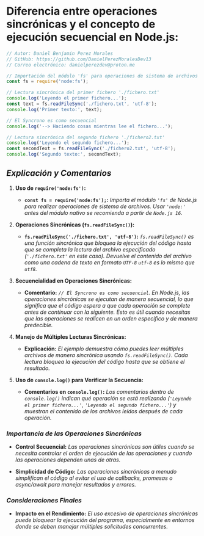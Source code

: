 <!-- Autor: Daniel Benjamin Perez Morales -->
<!-- GitHub: https://github.com/DanielPerezMoralesDev13 -->
<!-- Correo electrónico: danielperezdev@proton.me  -->

# **Diferencia entre operaciones sincrónicas y el concepto de ejecución secuencial en Node.js:**

```javascript
// Autor: Daniel Benjamin Perez Morales
// GitHub: https://github.com/DanielPerezMoralesDev13
// Correo electrónico: danielperezdev@proton.me 

// Importación del módulo 'fs' para operaciones de sistema de archivos
const fs = require('node:fs');

// Lectura sincrónica del primer fichero './fichero.txt'
console.log('Leyendo el primer fichero...');
const text = fs.readFileSync('./fichero.txt', 'utf-8');
console.log('Primer texto:', text);

// El Syncrono es como secuencial
console.log('--> Haciendo cosas mientras lee el fichero...');

// Lectura sincrónica del segundo fichero './fichero2.txt'
console.log('Leyendo el segundo fichero...');
const secondText = fs.readFileSync('./fichero2.txt', 'utf-8');
console.log('Segundo texto:', secondText);
```

## ***Explicación y Comentarios***

1. **Uso de `require('node:fs')`:**
   - **`const fs = require('node:fs');`:** *Importa el módulo `'fs'` de Node.js para realizar operaciones de sistema de archivos. Usar `'node:'` antes del módulo nativo se recomienda a partir de `Node.js 16`.*

2. **Operaciones Sincrónicas (`fs.readFileSync()`):**
   - **`fs.readFileSync('./fichero.txt', 'utf-8')`:** *`fs.readFileSync()` es una función sincrónica que bloquea la ejecución del código hasta que se completa la lectura del archivo especificado (`'./fichero.txt'` en este caso). Devuelve el contenido del archivo como una cadena de texto en formato `UTF-8` `utf-8` es lo mismo que `utf8`.*

3. **Secuencialidad en Operaciones Sincrónicas:**
   - **Comentario:** *`// El Syncrono es como secuencial`. En Node.js, las operaciones sincrónicas se ejecutan de manera secuencial, lo que significa que el código espera a que cada operación se complete antes de continuar con la siguiente. Esto es útil cuando necesitas que las operaciones se realicen en un orden específico y de manera predecible.*

4. **Manejo de Múltiples Lecturas Sincrónicas:**
   - **Explicación:** *El ejemplo demuestra cómo puedes leer múltiples archivos de manera sincrónica usando `fs.readFileSync()`. Cada lectura bloquea la ejecución del código hasta que se obtiene el resultado.*

5. **Uso de `console.log()` para Verificar la Secuencia:**
   - **Comentarios en `console.log()`:** *Los comentarios dentro de `console.log()` indican qué operación se está realizando (`'Leyendo el primer fichero...'`, `'Leyendo el segundo fichero...'`) y muestran el contenido de los archivos leídos después de cada operación.*

### ***Importancia de las Operaciones Sincrónicas***

- **Control Secuencial:** *Las operaciones sincrónicas son útiles cuando se necesita controlar el orden de ejecución de las operaciones y cuando las operaciones dependen unas de otras.*
  
- **Simplicidad de Código:** *Las operaciones sincrónicas a menudo simplifican el código al evitar el uso de callbacks, promesas o async/await para manejar resultados y errores.*

### ***Consideraciones Finales***

- **Impacto en el Rendimiento:** *El uso excesivo de operaciones sincrónicas puede bloquear la ejecución del programa, especialmente en entornos donde se deben manejar múltiples solicitudes concurrentes.*
